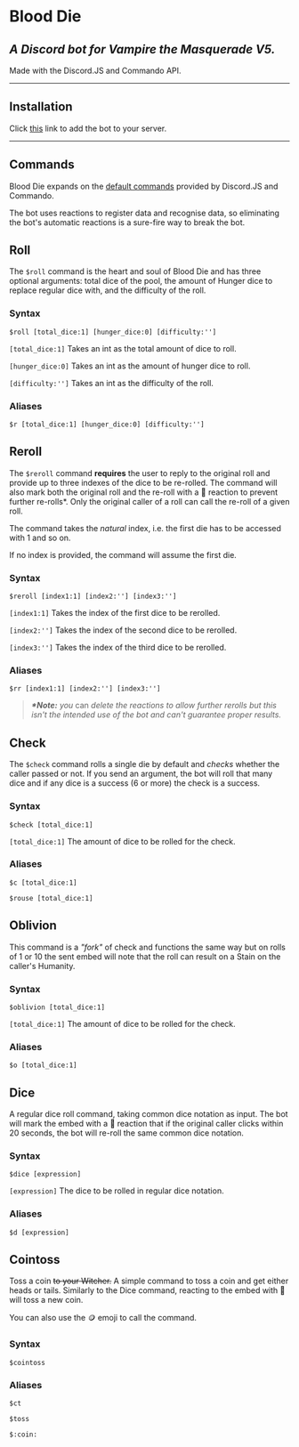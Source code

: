 # Blood Die

## *A Discord bot for Vampire the Masquerade V5.*

Made with the Discord.JS and Commando API.

---

## Installation

Click [this][0] link to add the bot to your server.

[0]: https://discord.com/api/oauth2/authorize?client_id=843168753759944744&permissions=116800&scope=bot

---

## Commands

Blood Die expands on the [default commands][1] provided by Discord.JS and Commando.

The bot uses reactions to register data and recognise data, so eliminating the bot's automatic reactions is a sure-fire way to break the bot.

[1]: https://discord.js.org/#/docs/commando/master/commands/builtins

## Roll

The `$roll` command is the heart and soul of Blood Die and has three optional arguments: total dice of the pool, the amount of Hunger dice to replace regular dice with, and the difficulty of the roll.

### Syntax

`$roll [total_dice:1] [hunger_dice:0] [difficulty:'']`

`[total_dice:1]` Takes an int as the total amount of dice to roll.

`[hunger_dice:0]` Takes an int as the amount of hunger dice to roll.

`[difficulty:'']` Takes an int as the difficulty of the roll.

### Aliases

`$r [total_dice:1] [hunger_dice:0] [difficulty:'']`

## Reroll

The `$reroll` command __requires__ the user to reply to the original roll and provide up to three indexes of the dice to be re-rolled. The command will also mark both the original roll and the re-roll with a :arrows_counterclockwise: reaction to prevent further re-rolls*. Only the original caller of a roll can call the re-roll of a given roll.

The command takes the *natural* index, i.e. the first die has to be accessed with 1 and so on.

If no index is provided, the command will assume the first die.

### Syntax

`$reroll [index1:1] [index2:''] [index3:'']`

`[index1:1]` Takes the index of the first dice to be rerolled.

`[index2:'']` Takes the index of the second dice to be rerolled.

`[index3:'']` Takes the index of the third dice to be rerolled.

### Aliases

`$rr [index1:1] [index2:''] [index3:'']`

>___*Note:___ _you_ can _delete the reactions to allow further rerolls but this isn't the intended use of the bot and can't guarantee proper results._

## Check

The `$check` command rolls a single die by default and _checks_ whether the caller passed or not. If you send an argument, the bot will roll that many  dice and if any dice is a success (6 or more) the check is a success.

### Syntax

`$check [total_dice:1]`

`[total_dice:1]` The amount of dice to be rolled for the check.

### Aliases

`$c [total_dice:1]`

`$rouse [total_dice:1]`

## Oblivion

This command is a _"fork"_ of check and functions the same way but on rolls of 1 or 10 the sent embed will note that the roll can result on a Stain on the caller's Humanity.

### Syntax

`$oblivion [total_dice:1]`

`[total_dice:1]` The amount of dice to be rolled for the check.

### Aliases

`$o [total_dice:1]`

## Dice

A regular dice roll command, taking common dice notation as input.
The bot will mark the embed with a :arrows_counterclockwise: reaction that if the original caller clicks within 20 seconds, the bot will re-roll the same common dice notation.

### Syntax

`$dice [expression]`

`[expression]` The dice to be rolled in regular dice notation.

### Aliases

`$d [expression]`

## Cointoss

Toss a coin ~~to your Witcher.~~ A simple command to toss a coin and get either heads or tails. Similarly to the Dice command, reacting to the embed with :arrows_counterclockwise: will toss a new coin.

You can also use the :coin: emoji to call the command.

### Syntax

`$cointoss`

### Aliases

`$ct`

`$toss`

`$:coin:`
